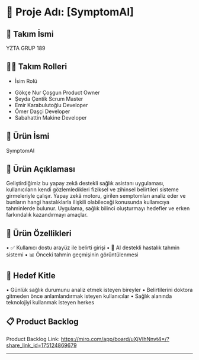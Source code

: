 # 🧠 Proje Adı: [SymptomAI]

## 👥 Takım İsmi

YZTA GRUP 189

## 🧑‍💼 Takım Rolleri
- İsim	Rolü

* Gökçe Nur Çoşgun	Product Owner
* Şeyda Çentik	Scrum Master
* Emir Karabulutoğlu	Developer
* Ömer Daşçi	Developer
* Sabahattin Makine	Developer

## 📌 Ürün İsmi
SymptomAI

## 📝 Ürün Açıklaması
Geliştirdiğimiz bu yapay zekâ destekli sağlık asistanı uygulaması, kullanıcıların kendi gözlemledikleri fiziksel ve zihinsel belirtileri sisteme girmeleriyle çalışır. Yapay zekâ motoru, girilen semptomları analiz eder ve bunların hangi hastalıklarla ilişkili olabileceği konusunda kullanıcıya tahminlerde bulunur. Uygulama, sağlık bilinci oluşturmayı hedefler ve erken farkındalık kazandırmayı amaçlar.

## 🚀 Ürün Özellikleri
•	✅ Kullanıcı dostu arayüz ile belirti girişi
•	🤖 AI destekli hastalık tahmin sistemi
•	📊 Önceki tahmin geçmişinin görüntülenmesi

## 🎯 Hedef Kitle
•	Günlük sağlık durumunu analiz etmek isteyen bireyler
•	Belirtilerini doktora gitmeden önce anlamlandırmak isteyen kullanıcılar
•	Sağlık alanında teknolojiyi kullanmak isteyen herkes
## 📋 Product Backlog
Product Backlog Link: https://miro.com/app/board/uXjVIhNnvt4=/?share_link_id=175124869679
________________________________________
